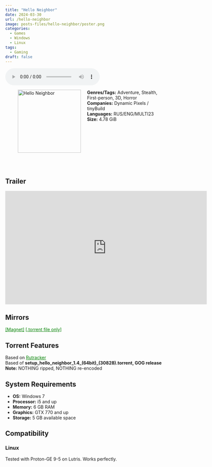 ```yaml
---
title: "Hello Neighbor"
date: 2024-03-30
url: /hello-neighbor
image: posts-files/hello-neighbor/poster.png
categories:
  - Games
  - Windows
  - Linux
tags:
  - Gaming
draft: false
---
```


<style>
  body.dark-mode,
  body.dark-mode main * {
    background: url('/posts-files/hello-neighbor/background.png') center center fixed no-repeat;
    background-size: cover;
    color: #f5f5f5;
  }
</style>

<script>
    document.addEventListener('DOMContentLoaded', function () {
        document.body.classList.add('dark-mode');
        localStorage.setItem('darkMode', 'true');
    });
</script>

<audio controls autoplay>
  <source src="/posts-files/hello-neighbor/music.mp3" type="audio/mp3">
  Your browser does not support the audio tag.
</audio>

<figure style="float: left; margin-right: 20px;">
  <img src="/posts-files/hello-neighbor/poster.png" alt="Hello Neighbor" style="width: 200px;">
</figure>

**Genres/Tags:** Adventure, Stealth, First-person, 3D, Horror  
**Companies:** Dynamic Pixels / tinyBuild  
**Languages:** RUS/ENG/MULTI23  
**Size:** 4.78 GiB  
# ⠀
# ⠀

## Trailer
<iframe width="640" height="360" src="https://www.youtube.com/embed/eut-ehTyUJs" title="Hello Neighbor - Announcement Trailer" frameborder="0" allow="accelerometer; autoplay; clipboard-write; encrypted-media; gyroscope; picture-in-picture; web-share" allowfullscreen></iframe>

## Mirrors
<a href="magnet:?xt=urn:btih:FQ6BZ327D2ASRGMH4WRSFLMWONK7MYAW&dn=Hello%20Neighbor" style="color: green;">[Magnet]</a>
<a href="https://www.dropbox.com/scl/fi/yg678lve8cca0xb63ghzn/Hello-Neighbor.torrent?rlkey=pkl8nopjeul5l06x7eljsiwyz&st=fjt2gl05&dl=1" style="color: green;">[.torrent file only]</a>

## Torrent Features
Based on <a href="https://rutracker.org/forum/viewtopic.php?t=5731313" style="color: green;">Rutracker</a>  
Based of **setup_hello_neighbor_1.4_(64bit)_(30828).torrent, GOG release**  
**Note:** NOTHING ripped, NOTHING re-encoded  

## System Requirements
- **OS:** Windows 7
- **Processor:** i5 and up
- **Memory:** 6 GB RAM
- **Graphics:** GTX 770 and up
- **Storage:** 5 GB available space

## Compatibility
### Linux
Tested with Proton-GE 9-5 on Lutris. Works perfectly.  